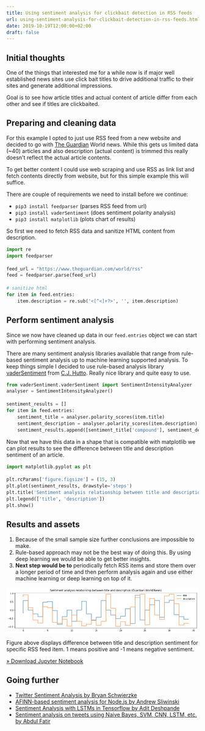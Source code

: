 ```yaml
---
title: Using sentiment analysis for clickbait detection in RSS feeds
url: using-sentiment-analysis-for-clickbait-detection-in-rss-feeds.html
date: 2019-10-19T12:00:00+02:00
draft: false
---
```


## Initial thoughts

One of the things that interested me for a while now is  if major well 
established news sites use click bait titles to drive additional traffic 
to their sites and generate additional impressions.

Goal is to see how article titles and actual content of article differ from 
each other and see if titles are clickbaited.

## Preparing and cleaning data

For this example I opted to just use RSS feed from a new website and decided 
to go with [The Guardian](https://www.theguardian.com) World news. While this 
gets us limited data (~40) articles and also description (actual content) is 
trimmed this really doesn't reflect the actual article contents.

To get better content I could use web scraping and use RSS as link list and 
fetch contents directly from website, but for this simple example this will 
suffice.

There are couple of requirements we need to install before we continue:

- `pip3 install feedparser` (parses RSS feed from url)
- `pip3 install vaderSentiment` (does sentiment polarity analysis)
- `pip3 install matplotlib` (plots chart of results)

So first we need to fetch RSS data and sanitize HTML content from description.

```python
import re
import feedparser

feed_url = "https://www.theguardian.com/world/rss"
feed = feedparser.parse(feed_url)

# sanitize html
for item in feed.entries:
    item.description = re.sub('<[^<]+?>', '', item.description)
```

## Perform sentiment analysis

Since we now have cleaned up data in our `feed.entries` object we can start with
performing sentiment analysis.

There are many sentiment analysis libraries available that range from rule-based 
sentiment analysis up to machine learning supported analysis. To keep things 
simple I decided to use rule-based analysis library 
[vaderSentiment](https://github.com/cjhutto/vaderSentiment) from 
[C.J. Hutto](https://github.com/cjhutto). Really nice library and quite 
easy to use.

```python
from vaderSentiment.vaderSentiment import SentimentIntensityAnalyzer
analyser = SentimentIntensityAnalyzer()

sentiment_results = []
for item in feed.entries:
    sentiment_title = analyser.polarity_scores(item.title)
    sentiment_description = analyser.polarity_scores(item.description)
    sentiment_results.append([sentiment_title['compound'], sentiment_description['compound']])
```

Now that we have this data in a shape that is compatible with matplotlib we can 
plot results to see the difference between title and description sentiment of 
an article.

```python
import matplotlib.pyplot as plt

plt.rcParams['figure.figsize'] = (15, 3)
plt.plot(sentiment_results, drawstyle='steps')
plt.title('Sentiment analysis relationship between title and description (Guardian World News)')
plt.legend(['title', 'description'])
plt.show()
```

## Results and assets

1. Because of the small sample size further conclusions are impossible to make.
2. Rule-based approach may not be the best way of doing this. By using deep 
   learning we would be able to get better insights.
3. **Next step would be to** periodically fetch RSS items and store them over 
   a longer period of time and then perform analysis again and use either 
   machine learning or deep learning on top of it.

![Relationship between title and description](/assets/sentiment-analysis/guardian-sa-title-desc-relationship.png)

Figure above displays difference between title and description sentiment for 
specific RSS feed item. 1 means positive and -1 means negative sentiment.

[» Download Jupyter Notebook](/assets/sentiment-analysis/sentiment-analysis.ipynb)

## Going further

- [Twitter Sentiment Analysis by Bryan Schwierzke](https://github.com/bswiss/news_mood)
- [AFINN-based sentiment analysis for Node.js by Andrew Sliwinski](https://github.com/thisandagain/sentiment)
- [Sentiment Analysis with LSTMs in Tensorflow by Adit Deshpande](https://github.com/adeshpande3/LSTM-Sentiment-Analysis)
- [Sentiment analysis on tweets using Naive Bayes, SVM, CNN, LSTM, etc. by Abdul Fatir](https://github.com/abdulfatir/twitter-sentiment-analysis)

